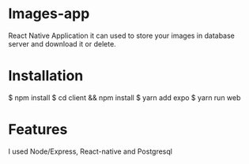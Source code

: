 # Images-app
React Native Application it can used to store your images in database server and download it or delete.
# Installation
$ npm install
$ cd client && npm install
$ yarn add expo
$ yarn run web 

# Features
I used Node/Express, React-native and Postgresql
